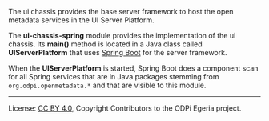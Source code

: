 <!-- SPDX-License-Identifier: Apache-2.0 -->

The ui chassis provides the base server framework to host the open metadata
services in the UI Server Platform.  

The **ui-chassis-spring** module provides the implementation of the ui chassis.
Its **main()** method is located in a Java class called
**UIServerPlatform** that uses [Spring Boot](https://spring.io/projects/spring-boot)
for the server framework.

When the **UIServerPlatform** is started, Spring Boot does a component scan for all Spring
services that are in Java packages stemming from `org.odpi.openmetadata.*`
and that are visible to this module.

----
License: [CC BY 4.0](https://creativecommons.org/licenses/by/4.0/),
Copyright Contributors to the ODPi Egeria project.